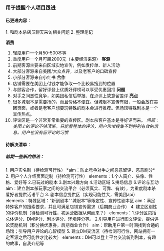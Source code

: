 <h3>用于提醒个人项目跟进</h3>

<h4>已更进内容：</h4>
1. 和剧本杀店员聊天采访相关问题
2. 整理笔记  

****消费****
1. 轻度用户一个月50-500不等
2. 重度用户一个月可超2000元（主要经济来源）
****客源****
1. 前期客源主要来自区域实地宣传，例如发传单、新人活动
2. 大部分客源来自美团/大众点评，以及老客户的口碑宣传
3. 小部分客源来自小红书
****合作****
1. 店铺需要在美团上付钱才能争取一个比较易搜到的位置
2. 与顾客合作，留好评登上优质好评榜可以享受优惠回扣
****问题****
1. 对手之间恶性竞争，如美团私信后举报、在点评上故意留差评
****亮点****
1. 很多城限本是需要抢的，而且价格不便宜。但城限本宣传有限，一般会放在美团页面，或者是老客户想要玩特殊的剧本会进行推荐。但场馆特殊剧本是一个宣传热点。
2. 评论区是一个非常非常重要的宣传区。剧本杀客户基本是寻好评而来。
   *问题：美团上的评论不够清晰。只能看整体的评论，用户常常搜集不到特别有效的信息。用户也没有留评论的习惯*

<h4>待解决清单：</h4>
<h5>前期一些新的想法：</h5>
1. 用户实名制（待检测可行性）
  *aim：防止竞争对手之间恶意留评，恶意刷分*
2. 用户个人介绍页面定制（待检测可行性）  
  elements：1.个人简介、头像、性格、爱好等 2.已玩过的剧本 3.剧本兴趣方向 4.活动区域 5.拼场信息 6.评论与互动  
  aim：建立剧本杀玩家之间的交流平台（必须真实、可靠、有效），为重度剧本杀爱好者提供话语平台  
3. 剧本信息提供区（实现可能性大，需美团api）  
  elements：特殊区域：“新到剧本”“城限本”等限定性、宣传性剧本区  
  aim：满足特殊客户的搜索要求，并且可满足店铺宣传需求（后期商业合作）  
4. 建立区别性的评价机制（待检测可行性，初运营数据从何而来？）
  elements：1.评分区包括总体评分、DM评分、剧本评分、环境评分等。 2.引导用户进行图文评论，提供评论奖励机制（积分换优惠券，后期商业合作）  
  aim：帮助用户第一时间找到合适的场馆；引导用户评论的心智模型  
5. 建立DM交流区（待检测可行性，网站拥有一定客源之后可能性才比较大）  
  elements：DM可以登上平台交流新到剧本，有趣的故事，自我介绍等
